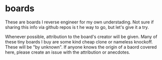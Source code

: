# boards
These are boards I reverse engineer for my own understading. Not sure if sharing this info via github repos is t he way to go, but let's give it a try.

Whenever possible, attribution to the board's creator will be given. Many of these tiny boards I buy are some kind cheap clone or nameless knockoff. These will be "by unknown". If anyone knows the origin of a baord covered here, please create an issue with the attribution or anecdotes. 
